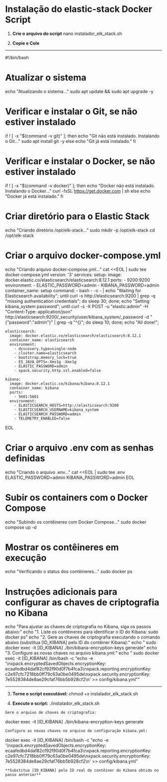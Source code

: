 
# Instalação do elastic-stack Docker Script
 
1. **Crie o arquivo do script**
  nano instalador_elk_stack.sh

2. **Copie e Cole**

**************************************************************************************************************************************************************************************************
  #!/bin/bash
  
  # Atualizar o sistema
  echo "Atualizando o sistema..."
  sudo apt update && sudo apt upgrade -y
  
  # Verificar e instalar o Git, se não estiver instalado
  if ! [ -x "$(command -v git)" ]; then
    echo "Git não está instalado. Instalando o Git..."
    sudo apt install git -y
  else
    echo "Git já está instalado."
  fi
  
  # Verificar e instalar o Docker, se não estiver instalado
  if ! [ -x "$(command -v docker)" ]; then
    echo "Docker não está instalado. Instalando o Docker..."
    curl -fsSL https://get.docker.com | sh
  else
    echo "Docker já está instalado."
  fi
  
  # Criar diretório para o Elastic Stack
  echo "Criando diretório /opt/elk-stack..."
  sudo mkdir -p /opt/elk-stack
  cd /opt/elk-stack
  
  # Criar o arquivo docker-compose.yml
  echo "Criando arquivo docker-compose.yml..."
  cat <<EOL | sudo tee docker-compose.yml
  version: '3'
  services:
    setup:
      image: docker.elastic.co/elasticsearch/elasticsearch:8.12.1
      ports:
        - 9200:9200
      environment:
        - ELASTIC_PASSWORD=admin
        - KIBANA_PASSWORD=admin
      container_name: setup
      command:
        - bash
        - -c
        - |
          echo "Waiting for Elasticsearch availability";
          until curl -s http://elasticsearch:9200 | grep -q "missing authentication credentials"; do sleep 30; done;
          echo "Setting kibana_system password";
          until curl -s -X POST -u "elastic:admin" -H "Content-Type: application/json" http://elasticsearch:9200/_security/user/kibana_system/_password -d "{\"password\":\"admin\"}" | grep -q "^{}"; do sleep 10; done;
          echo "All done!";
  
    elasticsearch:
      image: docker.elastic.co/elasticsearch/elasticsearch:8.12.1
      container_name: elasticsearch
      environment:
        - discovery.type=single-node
        - cluster.name=elasticsearch
        - bootstrap.memory_lock=true
        - ES_JAVA_OPTS=-Xms1g -Xmx1g
        - ELASTIC_PASSWORD=admin
        - xpack.security.http.ssl.enabled=false
  
    kibana:
      image: docker.elastic.co/kibana/kibana:8.12.1
      container_name: kibana
      ports:
        - 5601:5601
      environment:
        - ELASTICSEARCH_HOSTS=http://elasticsearch:9200
        - ELASTICSEARCH_USERNAME=kibana_system
        - ELASTICSEARCH_PASSWORD=admin
        - TELEMETRY_ENABLED=false
  EOL
  
  # Criar o arquivo .env com as senhas definidas
  echo "Criando o arquivo .env..."
  cat <<EOL | sudo tee .env
  ELASTIC_PASSWORD=admin
  KIBANA_PASSWORD=admin
  EOL
  
  # Subir os containers com o Docker Compose
  echo "Subindo os contêineres com Docker Compose..."
  sudo docker compose up -d
  
  # Mostrar os contêineres em execução
  echo "Verificando o status dos contêineres..."
  sudo docker ps
  
  # Instruções adicionais para configurar as chaves de criptografia no Kibana
  echo "Para ajustar as chaves de criptografia no Kibana, siga os passos abaixo:"
  echo "1. Liste os contêineres para identificar o ID do Kibana: sudo docker ps"
  echo "2. Gere as chaves de criptografia executando o comando abaixo (substitua [ID_KIBANA] pelo ID do contêiner Kibana):"
  echo "   sudo docker exec -it [ID_KIBANA] ./bin/kibana-encryption-keys generate"
  echo "3. Configure as novas chaves no arquivo kibana.yml:"
  echo "   sudo docker exec -it [ID_KIBANA] /bin/bash -c \"echo -e '\\nxpack.encryptedSavedObjects.encryptionKey: ecaafedbd4daf82cf92f90d0f7b4fca3\\nxpack.reporting.encryptionKey:  
  c2e97cfc7218bb0ff79c63a0be0495de\\nxpack.security.encryptionKey: 7e5528384de8ae29cfaf76bb5b928cf2\\n' >> config/kibana.yml\""


**************************************************************************************************************************************************************************************************


3. **Torne o script executável:**
  chmod +x instalador_elk_stack.sh

4. **Execute o script:**
  ./instalador_elk_stack.sh

```
Gere o arquivo de chaves de criptografia:
```
docker exec -it [ID_KIBANA] ./bin/kibana-encryption-keys generate
```
Configure as novas chaves no arquivo de configuração kibana.yml:
```
docker exec -it [ID_KIBANA] /bin/bash -c "echo -e '\nxpack.encryptedSavedObjects.encryptionKey: ecaafedbd4daf82cf92f90d0f7b4fca3\nxpack.reporting.encryptionKey: c2e97cfc7218bb0ff79c63a0be0495de\nxpack.security.encryptionKey: 7e5528384de8ae29cfaf76bb5b928cf2\n' >> config/kibana.yml"
```
**Substitua [ID_KIBANA] pelo ID real do contêiner do Kibana obtido no passo anterior**
